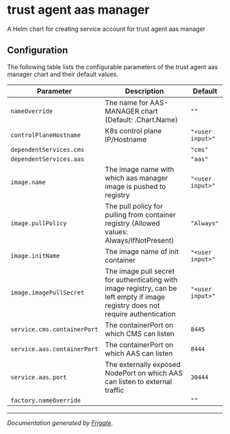 
trust agent aas manager
===========

A Helm chart for creating service account for trust agent aas manager


## Configuration

The following table lists the configurable parameters of the trust agent aas manager chart and their default values.

| Parameter                | Description             | Default        |
| ------------------------ | ----------------------- | -------------- |
| `nameOverride` | The name for AAS-MANAGER chart (Default: .Chart.Name) | `""` |
| `controlPlaneHostname` | K8s control plane IP/Hostname | `"<user input>"` |
| `dependentServices.cms` |  | `"cms"` |
| `dependentServices.aas` |  | `"aas"` |
| `image.name` | The image name with which aas manager image is pushed to registry | `"<user input>"` |
| `image.pullPolicy` | The pull policy for pulling from container registry (Allowed values: Always/IfNotPresent) | `"Always"` |
| `image.initName` | The image name of init container | `"<user input>"` |
| `image.imagePullSecret` | The image pull secret for authenticating with image registry, can be left empty if image registry does not require authentication | `"<user input>"` |
| `service.cms.containerPort` | The containerPort on which CMS can listen | `8445` |
| `service.aas.containerPort` | The containerPort on which AAS can listen | `8444` |
| `service.aas.port` | The externally exposed NodePort on which AAS can listen to external traffic | `30444` |
| `factory.nameOverride` |  | `""` |



---
_Documentation generated by [Frigate](https://frigate.readthedocs.io)._

